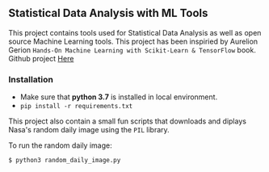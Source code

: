 ## Statistical Data Analysis with ML Tools

This project contains tools used for Statistical Data Analysis as well as open source Machine Learning tools.
This project has been inspiried by Aurelion Gerion `Hands-On Machine Learning with Scikit-Learn & TensorFlow` book. Github project [Here](https://github.com/ageron/handson-ml)

### Installation

- Make sure that **python 3.7** is installed in local environment.
- `pip install -r requirements.txt`

This project also contain a small fun scripts that downloads and diplays Nasa's random daily image using the `PIL` library.

To run the random daily image:
```
$ python3 random_daily_image.py
```
